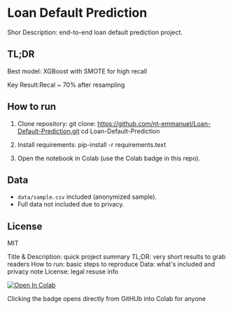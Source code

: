 # Loan Default Prediction

Shor Description: end-to-end loan default prediction project.

## TL;DR

Best model: XGBoost with SMOTE for high recall

Key Result:Recal ~ 70% after resampling

## How to run

1. Clone repository:
git clone: https://github.com/nt-emmanuel/Loan-Default-Prediction.git
cd Loan-Default-Prediction

2. Install requirements:
pip-install -r requirements.text

3. Open the notebook in Colab (use the Colab badge in this repo).

## Data
- `data/sample.csv` included (anonymized sample).
- Full data not included due to privacy.

## License
MIT

Title & Description: quick project summary
TL;DR: very short results to grab readers
How to run: basic steps to reproduce
Data: what's included and privacy note
License: legal resuse info

[![Open In Colab](https://colab.research.google.com/assets/colab-badge.svg)](https://colab.research.google.com/github/nt-emmanuel/Loan-Default-Prediction/blob/main/notebooks/Loan-Default-Risk-Project.ipynb)

Clicking the badge opens directly from GitHUb into Colab for anyone


